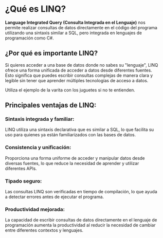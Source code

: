 ﻿# ¿Qué es LINQ?

**Language Integrated Query (Consulta Integrada en el Lenguaje)** nos permite realizar consultas de datos directamente en el código del programa utilizando una sintaxis similar a SQL, pero integrada en lenguajes de programación como C#.

## ¿Por qué es importante LINQ?

Si quieres acceder a una base de datos donde no sabes su "lenguaje", LINQ ofrece una forma unificada de acceder a datos desde diferentes fuentes. Esto significa que puedes escribir consultas complejas de manera clara y legible sin tener que aprender múltiples tecnologías de acceso a datos.

Utiliza el ejemplo de la varita con los juguetes si no te entienden.

## Principales ventajas de LINQ:

### Sintaxis integrada y familiar:

LINQ utiliza una sintaxis declarativa que es similar a SQL, lo que facilita su uso para quienes ya están familiarizados con las bases de datos.

### Consistencia y unificación:

Proporciona una forma uniforme de acceder y manipular datos desde diversas fuentes, lo que reduce la necesidad de aprender y utilizar diferentes APIs.

### Tipado seguro:

Las consultas LINQ son verificadas en tiempo de compilación, lo que ayuda a detectar errores antes de ejecutar el programa.

### Productividad mejorada:

La capacidad de escribir consultas de datos directamente en el lenguaje de programación aumenta la productividad al reducir la necesidad de cambiar entre diferentes contextos y lenguajes.
